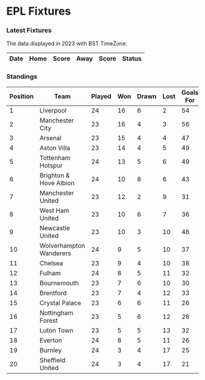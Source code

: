 # EPL Fixtures

### Latest Fixtures

The data displayed in 2023 with BST TimeZone.

<!-- START_TABLE -->
| Date | Home | Score | Away | Score | Status |
|-------------|--------|--------------|--------|--------------|--------|
<!-- END_TABLE -->

### Standings

<!-- START_STANDINGS -->
| Position | Team | Played | Won | Drawn | Lost | Goals For | Goals Against | Goal Difference | Points |
|----------|------|--------|-----|-------|------|-----------|---------------|-----------------|--------|
| 1 | Liverpool | 24 | 16 | 6 | 2 | 54 | 23 | 31 | 54 |
| 2 | Manchester City | 23 | 16 | 4 | 3 | 56 | 25 | 31 | 52 |
| 3 | Arsenal | 23 | 15 | 4 | 4 | 47 | 22 | 25 | 49 |
| 4 | Aston Villa | 23 | 14 | 4 | 5 | 49 | 30 | 19 | 46 |
| 5 | Tottenham Hotspur | 24 | 13 | 5 | 6 | 49 | 36 | 13 | 44 |
| 6 | Brighton & Hove Albion | 24 | 10 | 8 | 6 | 43 | 38 | 5 | 38 |
| 7 | Manchester United | 23 | 12 | 2 | 9 | 31 | 32 | -1 | 38 |
| 8 | West Ham United | 23 | 10 | 6 | 7 | 36 | 36 | 0 | 36 |
| 9 | Newcastle United | 23 | 10 | 3 | 10 | 48 | 37 | 11 | 33 |
| 10 | Wolverhampton Wanderers | 24 | 9 | 5 | 10 | 37 | 38 | -1 | 32 |
| 11 | Chelsea | 23 | 9 | 4 | 10 | 38 | 39 | -1 | 31 |
| 12 | Fulham | 24 | 8 | 5 | 11 | 32 | 38 | -6 | 29 |
| 13 | Bournemouth | 23 | 7 | 6 | 10 | 30 | 43 | -13 | 27 |
| 14 | Brentford | 23 | 7 | 4 | 12 | 33 | 39 | -6 | 25 |
| 15 | Crystal Palace | 23 | 6 | 6 | 11 | 26 | 40 | -14 | 24 |
| 16 | Nottingham Forest | 23 | 5 | 6 | 12 | 28 | 41 | -13 | 21 |
| 17 | Luton Town | 23 | 5 | 5 | 13 | 32 | 44 | -12 | 20 |
| 18 | Everton | 24 | 8 | 5 | 11 | 26 | 32 | -6 | 19 |
| 19 | Burnley | 24 | 3 | 4 | 17 | 25 | 49 | -24 | 13 |
| 20 | Sheffield United | 24 | 3 | 4 | 17 | 21 | 59 | -38 | 13 |
<!-- END_STANDINGS -->
